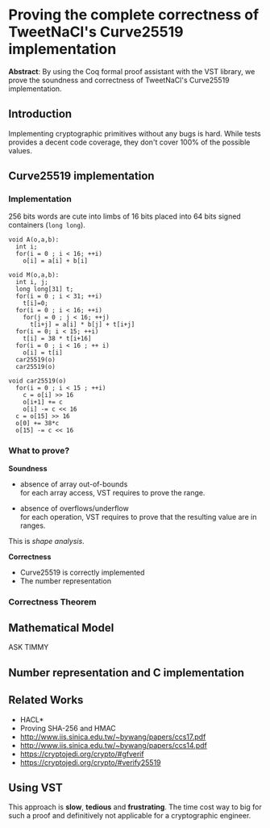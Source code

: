 # Proving the complete correctness of TweetNaCl's Curve25519 implementation

**Abstract**:
By using the Coq formal proof assistant with the VST library, we prove the
soundness and correctness of TweetNaCl's Curve25519 implementation.

## Introduction

Implementing cryptographic primitives without any bugs is hard. While tests
provides a decent code coverage, they don't cover 100% of the possible values.

## Curve25519 implementation



### Implementation

256 bits words are cute into limbs of 16 bits placed into 64 bits signed
containers (`long long`).

    void A(o,a,b):
      int i;
      for(i = 0 ; i < 16; ++i)
        o[i] = a[i] + b[i]

    void M(o,a,b):
      int i, j;
      long long[31] t;
      for(i = 0 ; i < 31; ++i)
        t[i]=0;
      for(i = 0 ; i < 16; ++i)
        for(j = 0 ; j < 16; ++j)
          t[i+j] = a[i] * b[j] + t[i+j]
      for(i = 0; i < 15; ++i)
        t[i] = 38 * t[i+16]
      for(i = 0 ; i < 16 ; ++ i)
        o[i] = t[i]
      car25519(o)
      car25519(o)

    void car25519(o)
      for(i = 0 ; i < 15 ; ++i)
        c = o[i] >> 16
        o[i+1] += c
        o[i] -= c << 16
      c = o[15] >> 16
      o[0] += 38*c
      o[15] -= c << 16

### What to prove?

**Soundness**

- absence of array out-of-bounds  
  for each array access, VST requires to prove the range.

- absence of overflows/underflow  
  for each operation, VST requires to prove that the resulting value are in ranges.

This is *shape analysis*.

**Correctness**

- Curve25519 is correctly implemented
- The number representation

### Correctness Theorem



## Mathematical Model

ASK TIMMY

## Number representation and C implementation



## Related Works

- HACL*
- Proving SHA-256 and HMAC
- http://www.iis.sinica.edu.tw/~bywang/papers/ccs17.pdf
- http://www.iis.sinica.edu.tw/~bywang/papers/ccs14.pdf
- https://cryptojedi.org/crypto/#gfverif
- https://cryptojedi.org/crypto/#verify25519

## Using VST

This approach is **slow**, **tedious** and **frustrating**.
The time cost way to big for such a proof and definitively not applicable for a
cryptographic engineer.

